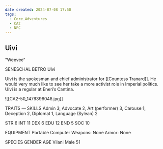 ```yaml
---
date created: 2024-07-08 17:50
tags:
  - Core_Adventures
  - CA2
  - NPC
---
```


## Uivi

"Weevee"

SENESCHAL BETRO Uivi

Uivi is the spokesman and chief administrator for [[Countess Tranard]]. He would very much like to see her take a more activist role in Imperial politics. Uivi is a regular at Eneri’s Cantina.

![[CA2-50_1476396048.jpg]]

TRAITS — SKILLS
Admin 3, Advocate 2, Art (performer) 3, Carouse 1, Deception 2, Diplomat 1, Language (Sylean) 2

STR 6 INT 11
DEX 6 EDU 12
END 5 SOC 10

EQUIPMENT Portable Computer
Weapons: None
Armor: None

SPECIES GENDER AGE
Vilani Male 51
